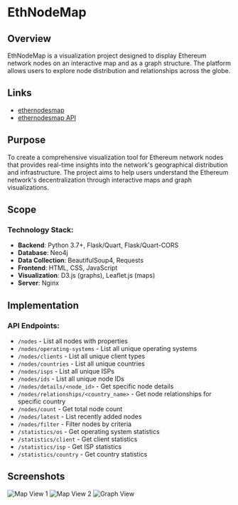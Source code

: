 # EthNodeMap

## Overview
EthNodeMap is a visualization project designed to display Ethereum network nodes on an interactive map and as a graph structure. The platform allows users to explore node distribution and relationships across the globe.

## Links
- [ethernodesmap](https://ethernodesmap.org/en/index.html)
- [ethernodesmap API](https://api.ethernodesmap.org/)

## Purpose
To create a comprehensive visualization tool for Ethereum network nodes that provides real-time insights into the network's geographical distribution and infrastructure. The project aims to help users understand the Ethereum network's decentralization through interactive maps and graph visualizations.

## Scope

### Technology Stack:
- **Backend**: Python 3.7+, Flask/Quart, Flask/Quart-CORS
- **Database**: Neo4j
- **Data Collection**: BeautifulSoup4, Requests
- **Frontend**: HTML, CSS, JavaScript
- **Visualization**: D3.js (graphs), Leaflet.js (maps)
- **Server**: Nginx

## Implementation

### API Endpoints:
- `/nodes` - List all nodes with properties
- `/nodes/operating-systems` - List all unique operating systems
- `/nodes/clients` - List all unique client types
- `/nodes/countries` - List all unique countries
- `/nodes/isps` - List all unique ISPs
- `/nodes/ids` - List all unique node IDs
- `/nodes/details/<node_id>` - Get specific node details
- `/nodes/relationships/<country_name>` - Get node relationships for specific country
- `/nodes/count` - Get total node count
- `/nodes/latest` - List recently added nodes
- `/nodes/filter` - Filter nodes by criteria
- `/statistics/os` - Get operating system statistics
- `/statistics/client` - Get client statistics
- `/statistics/isp` - Get ISP statistics
- `/statistics/country` - Get country statistics

## Screenshots

![Map View 1](https://3d55oj3b54lkqnmudprnnq3i7yue3vavavmx3gdwbi3dttpbhm2q.arweave.net/2PvXJ2HvFqg1lBvi1sNo_ihN1BUFWX2Ydgo2Oc3hOzU)
![Map View 2](https://cmcyws4nvvczl6lr7g7p655fsf26pmsybffcnmlz2ppepppocexa.arweave.net/EwWLS42tRZX5cfm-_3elkXXnslgJSiaxedPeR73uES4)
![Graph View](https://github.com/mulosbron/EthNodeMap/assets/91866065/627157dd-71fd-43ee-9282-1e7040110b79)
